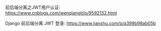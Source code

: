 前后端分离之JWT用户认证: https://www.cnblogs.com/wenqiangit/p/9592132.html

Django 前后端分离 JWT 登录: https://www.jianshu.com/p/a399b98ab05b


